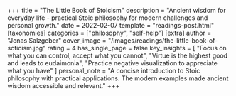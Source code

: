 +++
title = "The Little Book of Stoicism"
description = "Ancient wisdom for everyday life - practical Stoic philosophy for modern challenges and personal growth."
date = 2022-02-07
template = "readings-post.html"
[taxonomies]
categories = ["philosophy", "self-help"]
[extra]
author = "Jonas Salzgeber"
cover_image = "/images/readings/the-little-book-of-soticism.jpg"
rating = 4
has_single_page = false
key_insights = [
    "Focus on what you can control, accept what you cannot",
    "Virtue is the highest good and leads to eudaimonia",
    "Practice negative visualization to appreciate what you have"
]
personal_note = "A concise introduction to Stoic philosophy with practical applications. The modern examples made ancient wisdom accessible and relevant."
+++
